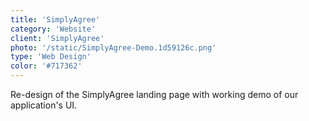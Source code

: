 ```yaml
---
title: 'SimplyAgree'
category: 'Website'
client: 'SimplyAgree'
photo: '/static/SimplyAgree-Demo.1d59126c.png'
type: 'Web Design'
color: '#717362'
---
```


Re-design of the SimplyAgree landing page with working demo of our application's UI.

